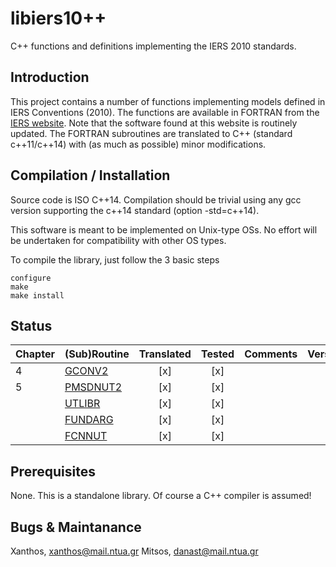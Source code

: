 # libiers10++
C++ functions and definitions implementing the IERS 2010 standards.

## Introduction
This project contains a number of functions implementing models defined in
IERS Conventions (2010). The functions are available in FORTRAN from the [IERS website](http://maia.usno.navy.mil/conv2010/software.html). Note that the
software found at this website is routinely updated.
The FORTRAN subroutines are translated to C++ (standard c++11/c++14) with (as much as
possible) minor modifications.

## Compilation / Installation
Source code is ISO C++14. Compilation should be trivial using any gcc version 
supporting the c++14 standard (option -std=c++14).

This software is meant to be implemented on Unix-type OSs. No effort will be
undertaken for compatibility with other OS types.

To compile the library, just follow the 3 basic steps
```
configure
make
make install
```

## Status


| Chapter | (Sub)Routine | Translated | Tested | Comments | Version |
|:--------|:-------------|:----------:|:------:|:---------|:--------|
| 4       | [GCONV2](http://maia.usno.navy.mil/conv2010/chapter4/GCONV2.F)|[x]|[x]| | |
| 5       | [PMSDNUT2](http://maia.usno.navy.mil/conv2010/convupdt/chapter5/PMSDNUT2.F) | [x] | [x] | | |
|         | [UTLIBR](http://maia.usno.navy.mil/conv2010/chapter5/UTLIBR.F)  | [x] | [x] | | |
|         | [FUNDARG](http://maia.usno.navy.mil/conv2010/chapter5/FUNDARG.F) | [x] | [x] | | |
|         | [FCNNUT](http://maia.usno.navy.mil/conv2010/convupdt/chapter5/FCNNUT.F) | [x] | [x] | | |

## Prerequisites
None. This is a standalone library. Of course a C++ compiler is assumed!

## Bugs & Maintanance
Xanthos, xanthos@mail.ntua.gr
Mitsos, danast@mail.ntua.gr
